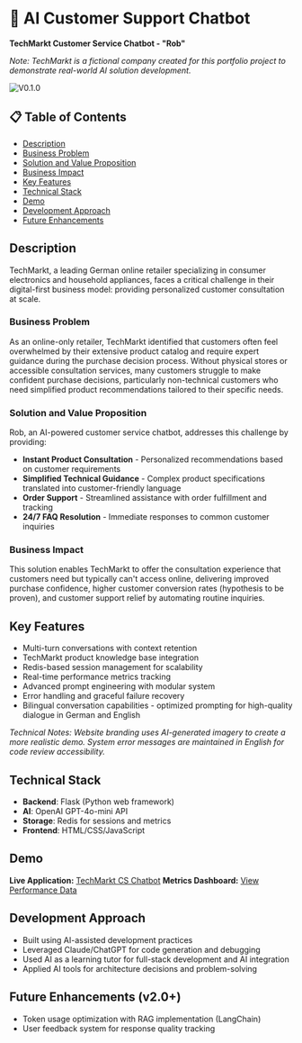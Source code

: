 
# 🤖 AI Customer Support Chatbot
**TechMarkt Customer Service Chatbot - "Rob"**

*Note: TechMarkt is a fictional company created for this portfolio project to demonstrate real-world AI solution development.*

![V0.1.0](https://img.shields.io/badge/version-v0.1.0-blue)

## 📋 Table of Contents
- [Description](#description)
- [Business Problem](#business-problem)
- [Solution and Value Proposition](#solution-and-value-proposition)
- [Business Impact](#business-impact)
- [Key Features](#key-features)
- [Technical Stack](#technical-stack)
- [Demo](#demo)
- [Development Approach](#development-approach)
- [Future Enhancements](#future-enhancements)

## Description
TechMarkt, a leading German online retailer specializing in consumer electronics and household appliances, faces a critical challenge in their digital-first business model: providing personalized customer consultation at scale.

### Business Problem

As an online-only retailer, TechMarkt identified that customers often feel overwhelmed by their extensive product catalog and require expert guidance during the purchase decision process. Without physical stores or accessible consultation services, many customers struggle to make confident purchase decisions, particularly non-technical customers who need simplified product recommendations tailored to their specific needs.

### Solution and Value Proposition

Rob, an AI-powered customer service chatbot, addresses this challenge by providing:
- **Instant Product Consultation** - Personalized recommendations based on customer requirements
- **Simplified Technical Guidance** - Complex product specifications translated into customer-friendly language  
- **Order Support** - Streamlined assistance with order fulfillment and tracking
- **24/7 FAQ Resolution** - Immediate responses to common customer inquiries

### Business Impact

This solution enables TechMarkt to offer the consultation experience that customers need but typically can't access online, delivering improved purchase confidence, higher customer conversion rates (hypothesis to be proven), and customer support relief by automating routine inquiries.

## Key Features
- Multi-turn conversations with context retention
- TechMarkt product knowledge base integration
- Redis-based session management for scalability
- Real-time performance metrics tracking
- Advanced prompt engineering with modular system
- Error handling and graceful failure recovery
- Bilingual conversation capabilities - optimized prompting for high-quality dialogue in German and English

*Technical Notes: Website branding uses AI-generated imagery to create a more realistic demo. System error messages are maintained in English for code review accessibility.*

## Technical Stack

- **Backend**: Flask (Python web framework)
- **AI**: OpenAI GPT-4o-mini API
- **Storage**: Redis for sessions and metrics
- **Frontend**: HTML/CSS/JavaScript

## Demo

**Live Application:** [TechMarkt CS Chatbot](https://ai-chatbot-us1u.onrender.com) 
**Metrics Dashboard:** [View Performance Data](https://ai-chatbot-us1u.onrender.com/metrics) 

## Development Approach
- Built using AI-assisted development practices
- Leveraged Claude/ChatGPT for code generation and debugging
- Used AI as a learning tutor for full-stack development and AI integration
- Applied AI tools for architecture decisions and problem-solving

## Future Enhancements (v2.0+)
- Token usage optimization with RAG implementation (LangChain)
- User feedback system for response quality tracking















